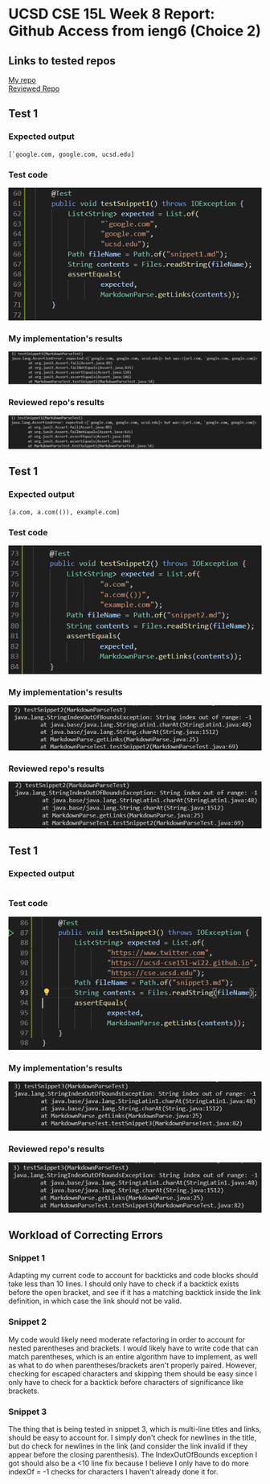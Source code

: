 
UCSD CSE 15L Week 8 Report: Github Access from ieng6 (Choice 2)
========================
## Links to tested repos
[My repo](www.example.com)  
[Reviewed Repo](www.example.com)  

## Test 1
### Expected output
```
[`google.com, google.com, ucsd.edu]  
```
### Test code
![test1code](assets/images/lab4/test1code.png)  
### My implementation's results
![my1result](assets/images/lab4/my1result.png)  
### Reviewed repo's results
![review1result](assets/images/lab4/review1result.png)

## Test 1
### Expected output
```
[a.com, a.com(()), example.com]
```
### Test code
![test2code](assets/images/lab4/test2code.png)
### My implementation's results
![my2result](assets/images/lab4/my2result.png)  
### Reviewed repo's results
![review2result](assets/images/lab4/review2result.png)

## Test 1
### Expected output
```
```
### Test code
![test3code](assets/images/lab4/test3code.png)
### My implementation's results
![my3result](assets/images/lab4/my3result.png)  
### Reviewed repo's results
![review3result](assets/images/lab4/review3result.png)

## Workload of Correcting Errors
### Snippet 1
Adapting my current code to account for backticks and code blocks should take less than 10 lines. I should only have to check if a backtick exists before the open bracket, and see if it has a matching backtick inside the link definition, in which case the link should not be valid.
### Snippet 2
My code would likely need moderate refactoring in order to account for nested parentheses and brackets. I would likely have to write code that can match parentheses, which is an entire algorithm have to implement, as well as what to do when parentheses/brackets aren't properly paired. However, checking for escaped characters and skipping them should be easy since I only have to check for a backtick before characters of significance like brackets.  
### Snippet 3
The thing that is being tested in snippet 3, which is multi-line titles and links, should be easy to account for. I simply don't check for newlines in the title, but do check for newlines in the link (and consider the link invalid if they appear before the closing parenthesis). The IndexOutOfBounds exception I got should also be a <10 line fix because I believe I only have to do more indexOf = -1 checks for characters I haven't already done it for.